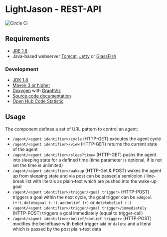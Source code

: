 # LightJason - REST-API

![Circle CI](https://circleci.com/gh/LightJason/REST.svg?style=shield)


## Requirements

* [JRE 1.8](http://www.java.com/)
* Java-based webserver [Tomcat](http://tomcat.apache.org/), [Jetty](http://www.eclipse.org/jetty/) or [GlassFish](https://glassfish.java.net/)

### Development

* [JDK 1.8](http://www.oracle.com/technetwork/java/javase/downloads/)
* [Maven 3 or higher](http://maven.apache.org/)
* [Doxygen](http://www.doxygen.org/) with [GraphViz](http://www.graphviz.org/)
* [Source code documentation](http://lightjason.github.io/REST/)
* [Open Hub Code Statistic](https://www.openhub.net/p/LightJason-REST)


## Usage

The component defines a set of URL pattern to control an agent:

* ```/agent/<agent identifier>/cycle``` (HTTP-GET) executes the agent cycle
* ```/agent/<agent identifier>/view``` (HTTP-GET) returns the current state of the agent
* ```/agent/<agent identifier>/sleep?time=``` (HTTP-GET) pushs the agent into sleeping state for a defined time (time parameter is optional, if is not set the time is unlimited)
* ```/agent/<agent identifier>/wakeup``` (HTTP-Get & POST) wakes the agent up from sleeping state and via post can be passed a semicolon / line-break list with literals as plain-text which are pushed into the wake-up goal
* ```/agent/<agent identifier>/trigger/<goal trigger>``` (HTTP-POST) triggers a goal within the next cycle, the goal trigger can be ```addgoal (+!)```, ```deletegoal (-!)```, ```addbelief (+)``` or ```deletebelief (-)```
* ```/agent/<agent identifier>/trigger/<goal trigger>/immediately``` (HTTP-POST) triggers a goal immediately (equal to trigger-call)
* ```/agent/<agent identifier>/belief/<belief trigger>``` (HTTP-POST) modifies the beliefbase with belief trigger ```add``` or ```delete``` and a literal which is passed by the post plain-text data

